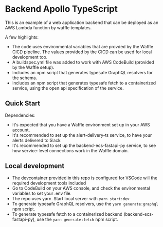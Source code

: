 # Backend Apollo TypeScript

This is an example of a web application backend that can be deployed as an AWS Lambda function by waffle templates.

A few highlights:

- The code uses environmental variables that are provded by the Waffle CICD pipeline. The values provided by the CICD can be used for local development too.
- A buildspec.yml file was added to work with AWS CodeBuild (provided by the Waffle setup).
- Includes an npm script that generates typesafe GraphQL resolvers for the schema.
- Includes an npm script that generates typesafe fetch to a containerized service, using the open api specification of the service.

## Quick Start

Dependencies:

- It's expected that you have a Waffle environment set up in your AWS account.
- It's recommended to set up the alert-delivery-ts service, to have your alerts delivered to Slack
- It's recommended to set up the backend-ecs-fastapi-py service, to see how service-level connections work in the Waffle domain.

## Local development

- The devcontainer provided in this repo is configured for VSCode will the required development tools included
- Go to CodeBuild on your AWS console, and check the environmental variables to set your .env file.
- The repo uses yarn. Start local server with `yarn start:dev`
- To generate typesafe GraphQL resolvers, use the `yarn generate:graphql` npm script.
- To generate typesafe fetch to a containerized backend (backend-ecs-fastapi-py), use the `yarn generate:fetch` npm script.
